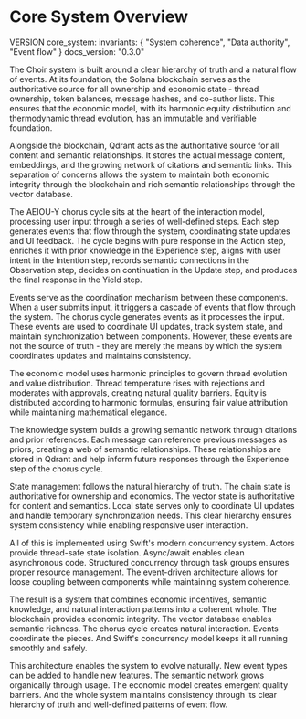 # Core System Overview

VERSION core_system:
invariants: {
"System coherence",
"Data authority",
"Event flow"
}
docs_version: "0.3.0"

The Choir system is built around a clear hierarchy of truth and a natural flow of events. At its foundation, the Solana blockchain serves as the authoritative source for all ownership and economic state - thread ownership, token balances, message hashes, and co-author lists. This ensures that the economic model, with its harmonic equity distribution and thermodynamic thread evolution, has an immutable and verifiable foundation.

Alongside the blockchain, Qdrant acts as the authoritative source for all content and semantic relationships. It stores the actual message content, embeddings, and the growing network of citations and semantic links. This separation of concerns allows the system to maintain both economic integrity through the blockchain and rich semantic relationships through the vector database.

The AEIOU-Y chorus cycle sits at the heart of the interaction model, processing user input through a series of well-defined steps. Each step generates events that flow through the system, coordinating state updates and UI feedback. The cycle begins with pure response in the Action step, enriches it with prior knowledge in the Experience step, aligns with user intent in the Intention step, records semantic connections in the Observation step, decides on continuation in the Update step, and produces the final response in the Yield step.

Events serve as the coordination mechanism between these components. When a user submits input, it triggers a cascade of events that flow through the system. The chorus cycle generates events as it processes the input. These events are used to coordinate UI updates, track system state, and maintain synchronization between components. However, these events are not the source of truth - they are merely the means by which the system coordinates updates and maintains consistency.

The economic model uses harmonic principles to govern thread evolution and value distribution. Thread temperature rises with rejections and moderates with approvals, creating natural quality barriers. Equity is distributed according to harmonic formulas, ensuring fair value attribution while maintaining mathematical elegance.

The knowledge system builds a growing semantic network through citations and prior references. Each message can reference previous messages as priors, creating a web of semantic relationships. These relationships are stored in Qdrant and help inform future responses through the Experience step of the chorus cycle.

State management follows the natural hierarchy of truth. The chain state is authoritative for ownership and economics. The vector state is authoritative for content and semantics. Local state serves only to coordinate UI updates and handle temporary synchronization needs. This clear hierarchy ensures system consistency while enabling responsive user interaction.

All of this is implemented using Swift's modern concurrency system. Actors provide thread-safe state isolation. Async/await enables clean asynchronous code. Structured concurrency through task groups ensures proper resource management. The event-driven architecture allows for loose coupling between components while maintaining system coherence.

The result is a system that combines economic incentives, semantic knowledge, and natural interaction patterns into a coherent whole. The blockchain provides economic integrity. The vector database enables semantic richness. The chorus cycle creates natural interaction. Events coordinate the pieces. And Swift's concurrency model keeps it all running smoothly and safely.

This architecture enables the system to evolve naturally. New event types can be added to handle new features. The semantic network grows organically through usage. The economic model creates emergent quality barriers. And the whole system maintains consistency through its clear hierarchy of truth and well-defined patterns of event flow.
